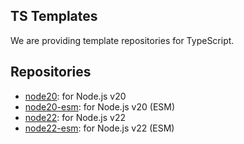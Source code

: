 ## TS Templates

We are providing template repositories for TypeScript.

## Repositories

- [node20](https://github.com/ts-templates/node20): for Node.js v20
- [node20-esm](https://github.com/ts-templates/node20-esm): for Node.js v20 (ESM)
- [node22](https://github.com/ts-templates/node22): for Node.js v22
- [node22-esm](https://github.com/ts-templates/node22-esm): for Node.js v22 (ESM)
